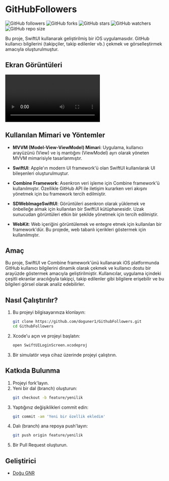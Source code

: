 # GitHubFollowers

![GitHub followers](https://img.shields.io/github/followers/doguner1?style=social)
![GitHub forks](https://img.shields.io/github/forks/doguner1/GithubFollowers?style=social)
![GitHub stars](https://img.shields.io/github/stars/doguner1/GithubFollowers?style=social)
![GitHub watchers](https://img.shields.io/github/watchers/doguner1/GithubFollowers?style=social)
![GitHub repo size](https://img.shields.io/github/repo-size/doguner1/GithubFollowers)

Bu proje, SwiftUI kullanarak geliştirilmiş bir iOS uygulamasıdır. GitHub kullanıcı bilgilerini (takipçiler, takip edilenler vb.) çekmek ve görselleştirmek amacıyla oluşturulmuştur.

## Ekran Görüntüleri

![Ekran Kaydı](https://github.com/doguner1/GitImageData/blob/main/GithubFollowes/Ekran%20KaydÄ±%202024-06-19%2017.28.18.mov)


## Kullanılan Mimari ve Yöntemler

- **MVVM (Model-View-ViewModel) Mimari**: Uygulama, kullanıcı arayüzünü (View) ve iş mantığını (ViewModel) ayrı olarak yöneten MVVM mimarisiyle tasarlanmıştır.
  
- **SwiftUI**: Apple'ın modern UI framework'ü olan SwiftUI kullanılarak UI bileşenleri oluşturulmuştur.
  
- **Combine Framework**: Asenkron veri işleme için Combine framework'ü kullanılmıştır. Özellikle GitHub API ile iletişim kurarken veri akışını yönetmek için bu framework tercih edilmiştir.

- **SDWebImageSwiftUI**: Görüntüleri asenkron olarak yüklemek ve önbelleğe almak için kullanılan bir SwiftUI kütüphanesidir. Uzak sunucudan görüntüleri etkin bir şekilde yönetmek için tercih edilmiştir.

- **WebKit**: Web içeriğini görüntülemek ve entegre etmek için kullanılan bir framework'dür. Bu projede, web tabanlı içerikleri göstermek için kullanılmıştır.

## Amaç

Bu proje, SwiftUI ve Combine framework'ünü kullanarak iOS platformunda GitHub kullanıcı bilgilerini dinamik olarak çekmek ve kullanıcı dostu bir arayüzde göstermek amacıyla geliştirilmiştir. Kullanıcılar, uygulama içindeki çeşitli ekranlar aracılığıyla takipçi, takip edilenler gibi bilgilere erişebilir ve bu bilgileri görsel olarak analiz edebilirler.

## Nasıl Çalıştırılır?

1. Bu projeyi bilgisayarınıza klonlayın:
   ```bash
   git clone https://github.com/doguner1/GithubFollowers.git
   cd GithubFollowers

2. Xcode'u açın ve projeyi başlatın:
   ```bash
   open SwiftUILoginScreen.xcodeproj

3. Bir simulatör veya cihaz üzerinde projeyi çalıştırın.


## Katkıda Bulunma

1. Projeyi fork'layın.
2. Yeni bir dal (branch) oluşturun:
    ```bash
    git checkout -b feature/yenilik
    ```
3. Yaptığınız değişiklikleri commit edin:
    ```bash
    git commit -am 'Yeni bir özellik ekledim'
    ```
4. Dalı (branch) ana repoya push'layın:
    ```bash
    git push origin feature/yenilik
    ```
5. Bir Pull Request oluşturun.

## Geliştirici
- [Doğu GNR](https://github.com/doguner1)